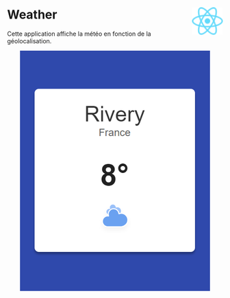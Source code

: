 # **Weather** <img align="right" src="../../src/images/React-icon.svg" alt="React" title="framework React" widht="auto" height="64px"> 

Cette application affiche la météo en fonction de la géolocalisation.

<div align="center">

![weather](../../src/sceenshots/weather.png)